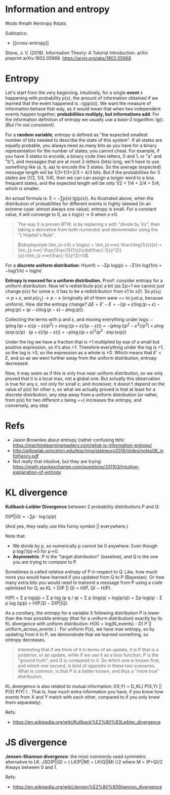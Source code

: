 # Information and entropy

#todo #math #entropy #stats

Subtopics:
* [[cross-entropy]]

Stone, J. V. (2018). Information Theory: A Tutorial Introduction. arXiv preprint arXiv:1802.05968.
https://arxiv.org/abs/1802.05968

# Entropy

Let's start from the very beginning. Intuitively, for a single **event** x happening with probability p(x), the amount of information obtained if we learned that the event happened is −lg(p(x)). We want the measure of information behave that way, as it would mean that when two independent events happen together, **probabilities multiply, but informations add**. For the information definition of entropy we usually use a base-2 logarithm: lg(). _(But  I'm not consistent)._

For a **random variable**, entropy is defined as "the expected smallest number of bits needed to describe the state of this system". If all states are equally probable, you always need as many bits as you have for a binary representation for the number of states; you cannot cheat. For example, if you have 3 states to encode, a binary code (two letters, 0 and 1, or "a" and "b"), and messages that are at most 2-letters (bits) long, we'll have to use something like (a, b, aa) to encode the 3 states. So the average (expected) message length will be 1/3+1/3+2/3 = 4/3 bits. But if the probabilities for 3 states are (1/2, 1/4, 1/4), then we can can assign a longer word to a less frequent states, and the expected length will be only 1/2 + 1/4 + 2/4 = 5/4, which is smaller.  

An actual formula is: E = −∑p(x)∙lg(p(x)). As illustrated above, when the distribution of probabilities for different events is highly skewed (in an extreme case: almost always one value), entropy is small. For a constant value, it will converge to 0, as x log(x) → 0 when x→0. 

> The way it is proven BTW, is by replacing x with "divide by 1/x", then taking a derivative from both numerator and denominator using the "L'Hopital's Rule".

> $\displaystyle \lim_{x→0} x \log(x) = \lim_{z→∞} \frac{\log(1/z)}{z} = \lim_{z→∞} \frac{\frac{1}{1/z}\cdot\frac{-1}{z^2}}{z}=\lim_{z→∞}\frac{-1}{z^2}=0$.

For a **discrete uniform distribution**: H(unif) = −Σp log(p) = −Σ1/n log(1/n) = −log(1/n) = log(n)

**Entropy is maxxed for a uniform distribution.** Proof: consider entropy for a uniform distribution. Now let's redistribute p(x) a bit (as Σp=1 we cannot just change p(x) for some x; it has to be a redistribution from x1 to x2). So $p(x_1)→p+ε$, and $p(x_2)→p-ε$ (originally all of them were == to just $p$, because uniform). How did the entropy change?
$ΔE = E'-E = -\big((p+ε)\log(p+ε) - p\log(p) + (p-ε)\log(p-ε) - p\log(p)\big)$. 

Collecting the terms with p and ε, and moving everything under logs:
$-\big(p\log((p+ε)(p-ε)/p^2) + ε\log((p+ε)/(p-ε))\big)$ = 
$-\big(p\log((p^2-ε^2)/p^2)+p\log(\exp(ε/p)\cdot(p+ε)/(p-ε))\big)$ = 
$-p\log((p+ε)^2/p^2\cdot \exp(e/p))$

Under the log we have a fraction that is >1 multiplied by exp of a small but positive expression, so it's also >1. Therefore everything under the log is >1, so the log is >0, so the expression as a whole is <0. Which means that $E'<E$, and so as we went further away from the uniform distribution, entropy decreased.

Now, it may seem as if this is only true near uniform distribution, so we only proved that it is a local max, not a global one. But actually this observation is true for any ε, not only for small ε; and moreover, it doesn't depend on the value of p(x) for other x, so what we actually proved is that at least for a discrete distribution, any step away from a uniform distribution (or rather, from p(x) for two different x being ==) increases the entropy, and conversely, any step 

# Refs

* Jason Brownlee about entropy (rather confusing tbh): https://machinelearningmastery.com/what-is-information-entropy/
* http://pillowlab.princeton.edu/teaching/statneuro2018/slides/notes08_infotheory.pdf
* Not really that intuitive, but they are trying: https://math.stackexchange.com/questions/331103/intuitive-explanation-of-entropy

# KL divergence

**Kullback–Leibler Divergence** between 2 probability distributions P and Q: 

$D(P||Q) = -∑p\cdot\log(q/p)$ 

(And yes, they really use this funny symbol || everywhere.)

Note that:
* We divide by p, so numerically p cannot be 0 anywhere. Even though p∙log(1/p)→0 for p→0.
* **Asymmetric**. P is the "target distribution" (baseline), and Q is the one you are trying to compare to P.

Sometimes is called _relative entropy_ of P in respect to Q. Like, how much more you would have learned if you updated from Q to P (Bayesian). Or how many extra bits you would need to transmit a message from P using a code optimized for Q, as KL = D(P || Q) = H(P, Q) − H(P).

H(P) = Σ p log(p) = Σ p log (p q / q) = Σ p (log(q) + log(p/q)) = Σp log(q) - Σ p log (q/p) = H(P,Q) − D(P||Q).

As a corollary, the entropy for a variable X following distribution P is lower than the max possible entropy (that for a uniform distribution) exactly by its KL divergence with uniform distribution:
H(X) = log(N_events) - D( P || uniform_across_events ) .
For uniform P(x), we have max entropy, so by updating from it to P, we demonstrate that we learned something, so entropy decreases.

> Interesting that if we think of it in terms of an update, it is P that is a posterior, or an update, while if we use it as a loss function, P is the "ground truth", and Q is compared to it. So which one is known first, and which one second, is kind of opposite in these two scenarios. What is common, is that P is a better known, and thus a "more true" distribution.

KL divergence is also related to mutual information: I(X;Y) = D_KL( P(X,Y) || P(X) P(Y) ) . That is, how much extra information you have, if you know how events from X and Y match with each other, compared to if you only knew them separately).

Refs:
 * https://en.wikipedia.org/wiki/Kullback%E2%80%93Leibler_divergence

# JS divergence

**Jensen-Shannon divergence**: the most commonly used symmetric alternative to LK.
JSD(P||Q) = ( LK(P||M) + LK(Q||M) )/2
where M = (P+Q)/2
Always between 0 and 1.

Refs:

* https://en.wikipedia.org/wiki/Jensen%E2%80%93Shannon_divergence
